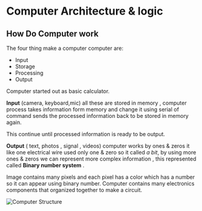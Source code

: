 # Computer Architecture & logic
## How Do Computer work
The four thing make a computer computer are: 
* Input 
* Storage 
* Processing  
* Output 

Computer started out as basic calculator.

**Input** (camera, keyboard,mic) all these are stored in memory , computer process takes information form memory and change it using serial of command  sends the processed information back to be stored in memory again.

This continue until processed information is ready to be output.

**Output** ( text, photos , signal , videos) 
computer works by ones & zeros it like one electrical wire used only one  & zero so it called *a bit*,
by using more ones & zeros we can represent more complex information , this represented called **Binary number system** .

Image contains many pixels and each pixel has a color which has a number so it can appear using binary number.
Computer contains many electronics components that organized together to make a circuit.

![Computer Structure](https://cdn4.explainthatstuff.com/how-computer-works.png)